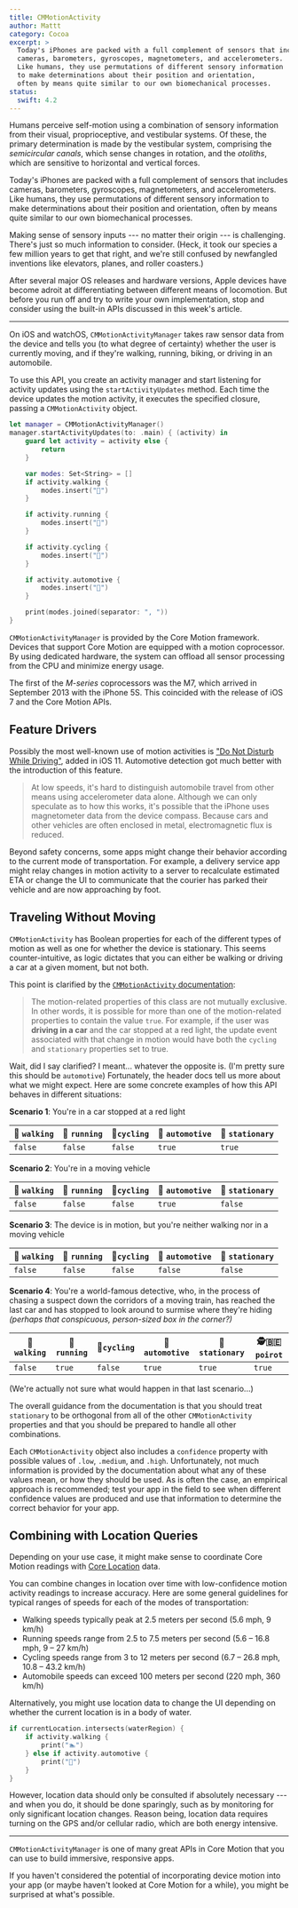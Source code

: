 ```yaml
---
title: CMMotionActivity
author: Mattt
category: Cocoa
excerpt: >
  Today's iPhones are packed with a full complement of sensors that includes
  cameras, barometers, gyroscopes, magnetometers, and accelerometers.
  Like humans, they use permutations of different sensory information
  to make determinations about their position and orientation,
  often by means quite similar to our own biomechanical processes.
status:
  swift: 4.2
---
```


Humans perceive self-motion using a combination of
sensory information from their visual, proprioceptive, and vestibular systems.
Of these,
the primary determination is made by the vestibular system,
comprising the
<dfn>semicircular canals</dfn>,
which sense changes in rotation,
and the <dfn>otoliths</dfn>,
which are sensitive to horizontal and vertical forces.

Today's iPhones are packed with a full complement of sensors that includes
cameras, barometers, gyroscopes, magnetometers, and accelerometers.
Like humans, they use permutations of different sensory information
to make determinations about their position and orientation,
often by means quite similar to our own biomechanical processes.

Making sense of sensory inputs ---
no matter their origin ---
is challenging.
There's just so much information to consider.
(Heck, it took our species a few million years to get that right,
and we're still confused by newfangled inventions like
elevators, planes, and roller coasters.)

After several major OS releases and hardware versions,
Apple devices have become adroit at differentiating between different
means of locomotion.
But before you run off and try to write your own implementation,
stop and consider using the built-in APIs discussed in this week's article.

---

On iOS and watchOS,
`CMMotionActivityManager` takes raw sensor data from the device
and tells you (to what degree of certainty)
whether the user is currently moving,
and if they're walking, running, biking, or driving in an automobile.

To use this API,
you create an activity manager
and start listening for activity updates
using the `startActivityUpdates` method.
Each time the device updates the motion activity,
it executes the specified closure,
passing a `CMMotionActivity` object.

```swift
let manager = CMMotionActivityManager()
manager.startActivityUpdates(to: .main) { (activity) in
    guard let activity = activity else {
        return
    }

    var modes: Set<String> = []
    if activity.walking {
        modes.insert("🚶‍")
    }

    if activity.running {
        modes.insert("🏃‍")
    }

    if activity.cycling {
        modes.insert("🚴‍")
    }

    if activity.automotive {
        modes.insert("🚗")
    }

    print(modes.joined(separator: ", "))
}
```

`CMMotionActivityManager` is provided by the Core Motion framework.
Devices that support Core Motion are equipped with a motion coprocessor.
By using dedicated hardware,
the system can offload all sensor processing from the CPU
and minimize energy usage.

The first of the _M-series_ coprocessors was the M7,
which arrived in September 2013 with the iPhone 5S.
This coincided with the release of iOS 7 and the Core Motion APIs.

## Feature Drivers

Possibly the most well-known use of motion activities is
["Do Not Disturb While Driving"](https://support.apple.com/en-us/HT208090),
added in iOS 11.
Automotive detection got much better with the introduction of this feature.

> At low speeds, it's hard to distinguish automobile travel from other means
> using accelerometer data alone.
> Although we can only speculate as to how this works,
> it's possible that the iPhone uses magnetometer data from the device compass.
> Because cars and other vehicles are often enclosed in metal,
> electromagnetic flux is reduced.

Beyond safety concerns,
some apps might change their behavior
according to the current mode of transportation.
For example,
a delivery service app might relay changes in motion activity to a server
to recalculate estimated ETA or change the UI to communicate
that the courier has parked their vehicle and are now approaching by foot.

## Traveling Without Moving

`CMMotionActivity` has Boolean properties
for each of the different types of motion
as well as one for whether the device is stationary.
This seems counter-intuitive,
as logic dictates that
you can either be walking or driving a car at a given moment,
but not both.

This point is clarified by the [`CMMotionActivity` documentation](https://developer.apple.com/documentation/coremotion/cmmotionactivity):

> The motion-related properties of this class are not mutually exclusive.
> In other words, it is possible for more than one of the
> motion-related properties to contain the value `true`.
> For example, if the user was **driving in a car**
> and the car stopped at a red light,
> the update event associated with that change in motion would have both
> the `cycling` and `stationary` properties set to true.

Wait, did I say clarified?
I meant... whatever the opposite is.
(I'm pretty sure this should be `automotive`)
Fortunately, the header docs tell us more about what we might expect.
Here are some concrete examples of how this API behaves in different situations:

**Scenario 1**:
You're in a car stopped at a red light

| 🚶‍ `walking` | 🏃‍ `running` | 🚴‍`cycling` | 🚗 `automotive` | 🛑 `stationary` |
| ------------- | ------------- | ------------ | --------------- | --------------- |
| `false`       | `false`       | `false`      | `true`          | `true`          |

**Scenario 2**:
You're in a moving vehicle

| 🚶‍ `walking` | 🏃‍ `running` | 🚴‍`cycling` | 🚗 `automotive` | 🛑 `stationary` |
| ------------- | ------------- | ------------ | --------------- | --------------- |
| `false`       | `false`       | `false`      | `true`          | `false`         |

**Scenario 3**:
The device is in motion, but you're neither walking nor in a moving vehicle

| 🚶‍ `walking` | 🏃‍ `running` | 🚴‍`cycling` | 🚗 `automotive` | 🛑 `stationary` |
| ------------- | ------------- | ------------ | --------------- | --------------- |
| `false`       | `false`       | `false`      | `false`         | `false`         |

**Scenario 4**:
You're a world-famous detective, who,
in the process of chasing a suspect down the corridors of a moving train,
has reached the last car and has stopped to look around
to surmise where they're hiding
_(perhaps that conspicuous, person-sized box in the corner?)_

| 🚶‍ `walking` | 🏃‍ `running` | 🚴‍`cycling` | 🚗 `automotive` | 🛑 `stationary` | 🕵️‍🇧🇪 `poirot` |
| ------------- | ------------- | ------------ | --------------- | --------------- | --------------- |
| `false`       | `true`        | `false`      | `true`          | `true`          | `true`          |

(We're actually not sure what would happen in that last scenario...)

The overall guidance from the documentation is that
you should treat `stationary` to be orthogonal from
all of the other `CMMotionActivity` properties
and that you should be prepared to handle all other combinations.

Each `CMMotionActivity` object also includes a `confidence` property
with possible values of `.low`, `.medium`, and `.high`.
Unfortunately, not much information is provided by the documentation
about what any of these values mean, or how they should be used.
As is often the case,
an empirical approach is recommended;
test your app in the field to
see when different confidence values are produced
and use that information to determine the correct behavior for your app.

## Combining with Location Queries

Depending on your use case,
it might make sense to coordinate Core Motion readings with
[Core Location](https://nshipster.com/core-location-in-ios-8/) data.

You can combine changes in location over time
with low-confidence motion activity readings
to increase accuracy.
Here are some general guidelines for typical ranges of speeds
for each of the modes of transportation:

- Walking speeds typically peak at 2.5 meters per second (5.6 mph, 9 km/h)
- Running speeds range from 2.5 to 7.5 meters per second (5.6 – 16.8 mph, 9 – 27 km/h)
- Cycling speeds range from 3 to 12 meters per second (6.7 – 26.8 mph, 10.8 – 43.2 km/h)
- Automobile speeds can exceed 100 meters per second (220 mph, 360 km/h)

Alternatively, you might use location data to change the UI
depending on whether the current location is in a body of water.

```swift
if currentLocation.intersects(waterRegion) {
    if activity.walking {
        print("🏊‍")
    } else if activity.automotive {
        print("🚢")
    }
}
```

However, location data should only be consulted if absolutely necessary ---
and when you do, it should be done sparingly,
such as by monitoring for only significant location changes.
Reason being,
location data requires turning on the GPS and/or cellular radio,
which are both energy intensive.

---

`CMMotionActivityManager` is one of many great APIs in Core Motion
that you can use to build immersive, responsive apps.

If you haven't considered the potential of
incorporating device motion into your app
(or maybe haven't looked at Core Motion for a while),
you might be surprised at what's possible.
